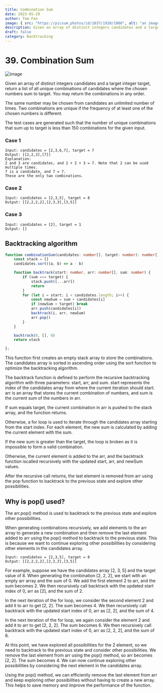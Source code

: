 ```yaml
---
title: Combination Sum
date: 2023-05-29
author: Tom Fan
image: { src: "https://picsum.photos/id/1037/1920/1080", alt: "an image" }
description: Given an array of distinct integers candidates and a target integer target, return a list of all unique combinations of candidates where the chosen numbers sum to target. You may return the combinations in any order.
draft: false
category: Backtracking
---
```


# 39. Combination Sum

![image](https://picsum.photos/id/1037/1920/1080)

Given an array of distinct integers candidates and a target integer target, return a list of all unique combinations of candidates where the chosen numbers sum to target. You may return the combinations in any order.

The same number may be chosen from candidates an unlimited number of times. Two combinations are unique if the 
frequency
 of at least one of the chosen numbers is different.

The test cases are generated such that the number of unique combinations that sum up to target is less than 150 combinations for the given input.

### Case 1
```
Input: candidates = [2,3,6,7], target = 7
Output: [[2,2,3],[7]]
Explanation:
2 and 3 are candidates, and 2 + 2 + 3 = 7. Note that 2 can be used multiple times.
7 is a candidate, and 7 = 7.
These are the only two combinations.
```
### Case 2
```
Input: candidates = [2,3,5], target = 8
Output: [[2,2,2,2],[2,3,3],[3,5]]
```
### Case 3
```
Input: candidates = [2], target = 1
Output: []
```

## Backtracking algorithm
```typescript
function combinationSum(candidates: number[], target: number): number[][] {
    const stack = []
    candidates.sort((a, b) => a - b)

    function backtrack(start: number, arr: number[], sum: number) {
        if (sum === target) {
            stack.push([...arr])
            return
        }
        for (let i = start; i < candidates.length; i++) {
            const newSum = sum + candidates[i]
            if (newSum > target) break
            arr.push(candidates[i])
            backtrack(i, arr, newSum)
            arr.pop()
        }
    }

    backtrack(0, [], 0)
    return stack

};

```
This function first creates an empty stack array to store the combinations. 
The candidates array is sorted in ascending order using the sort function to optimize the backtracking algorithm.

The backtrack function is defined to perform the recursive backtracking algorithm with three parameters: start, arr, and sum. start represents the index of the candidates array from where the current iteration should start. arr is an array that stores the current combination of numbers, and sum is the current sum of the numbers in arr.

If sum equals target, the current combination in arr is pushed to the stack array, and the function returns.

Otherwise, a for loop is used to iterate through the candidates array starting from the start index. For each element, the new sum is calculated by adding the current element with the sum. 

If the new sum is greater than the target, the loop is broken as it is impossible to form a valid combination.

Otherwise, the current element is added to the arr, and the backtrack function iscalled recursively with the updated start, arr, and newSum values. 

After the recursive call returns, the last element is removed from arr using the pop function to backtrack to the previous state and explore other possibilities.

## Why is pop() used?
The arr.pop() method is used to backtrack to the previous state and explore other possibilities.

When generating combinations recursively, we add elements to the arr array to generate a new combination and then remove the last element added to arr using the pop() method to backtrack to the previous state. This is because we want to continue exploring other possibilities by considering other elements in the candidates array.

```
Input: candidates = [2,3,5], target = 8
Output: [[2,2,2,2],[2,3,3],[3,5]]
```

For example, suppose we have the candidates array [2, 3, 5] and the target value of 8. When generating the combination [2, 2, 2], we start with an empty arr array and the sum of 0. We add the first element 2 to arr, and the sum becomes 2. We then recursively call backtrack with the updated start index of 0, arr as [2], and the sum of 2.

In the next iteration of the for loop, we consider the second element 2 and add it to arr to get [2, 2]. The sum becomes 4. We then recursively call backtrack with the updated start index of 0, arr as [2, 2], and the sum of 4.

In the next iteration of the for loop, we again consider the element 2 and add it to arr to get [2, 2, 2]. The sum becomes 6. We then recursively call backtrack with the updated start index of 0, arr as [2, 2, 2], and the sum of 6.

At this point, we have explored all possibilities for the 2 element, so we need to backtrack to the previous state and consider other possibilities. We remove the last element from arr using the pop() method, so arr becomes [2, 2]. The sum becomes 4. We can now continue exploring other possibilities by considering the next element in the candidates array.

Using the pop() method, we can efficiently remove the last element from arr and keep exploring other possibilities without having to create a new array. This helps to save memory and improve the performance of the function.